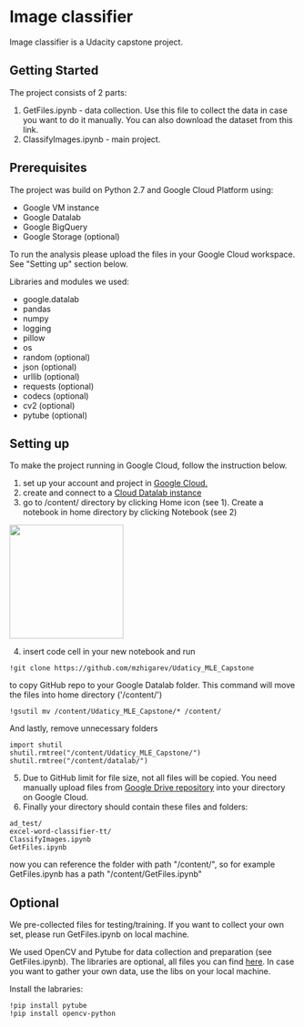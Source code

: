 # Image classifier
Image classifier is a Udacity capstone project.


## Getting Started

The project consists of 2 parts:
1) GetFiles.ipynb - data collection. Use this file to collect the data in case you want to do it manually. You can also download the dataset from this link. 
2) ClassifyImages.ipynb - main project. 



## Prerequisites

The project was build on Python 2.7 and Google Cloud Platform using:
- Google VM instance
- Google Datalab
- Google BigQuery
- Google Storage (optional)

To run the analysis please upload the files in your Google Cloud workspace. See "Setting up" section below. 

Libraries and modules we used:
- google.datalab
- pandas
- numpy
- logging
- pillow
- os
- random (optional)
- json (optional)
- urllib (optional)
- requests (optional)
- codecs (optional)
- cv2 (optional)
- pytube (optional)



## Setting up

To make the project running in Google Cloud, follow the instruction below.
1) set up your account and project in [Google Cloud.](https://cloud.google.com/)
2) create and connect to a [Cloud Datalab instance](https://cloud.google.com/datalab/docs/quickstarts#create_and_connect_to_a_cloud_datalab_instance)
3) go to /content/ directory by clicking Home icon (see 1). Create a notebook in home directory by clicking Notebook (see 2) 

<a><img src="http://image.prntscr.com/image/5ff4430c4e7b4bf7bedbb942c5d92a1c.png" height="200"></a>

4) insert code cell in your new notebook and run
```
!git clone https://github.com/mzhigarev/Udaticy_MLE_Capstone
```
to copy GitHub repo to your Google Datalab folder. This command will move the files into home directory ('/content/')

```
!gsutil mv /content/Udaticy_MLE_Capstone/* /content/
```
And lastly, remove unnecessary folders
```
import shutil
shutil.rmtree("/content/Udaticy_MLE_Capstone/")
shutil.rmtree("/content/datalab/")
```
5) Due to GitHub limit for file size, not all files will be copied. You need manually upload files from [Google Drive repository](https://drive.google.com/drive/folders/0B_MIut4tVCU4U3JGNDFuRDFHRnM?usp=sharing) into your directory on Google Cloud.
6) Finally your directory should contain these files and folders: 
```
ad_test/
excel-word-classifier-tt/
ClassifyImages.ipynb
GetFiles.ipynb
```
now you can reference the folder with path "/content/", so for example GetFiles.ipynb has a path "/content/GetFiles.ipynb"



## Optional
We pre-collected files for testing/training. If you want to collect your own set, please run GetFiles.ipynb on local machine. 


We used OpenCV and Pytube for data collection and preparation (see GetFiles.ipynb). The libraries are optional, all files you can find [here](https://github.com/mzhigarev/Udaticy_MLE_Capstone/excel-word-classifier-tt/). In case you want to gather your own data, use the libs on your local machine. 

Install the labraries:
```
!pip install pytube
!pip install opencv-python
```

